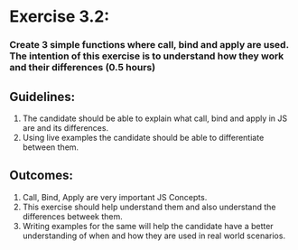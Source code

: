 # Exercise 3.2:
### Create 3 simple functions where call, bind and apply are used. The intention of this exercise is to understand how they work and their differences **(0.5 hours)**

## Guidelines:
1. The candidate should be able to explain what call, bind and apply in JS are and its differences.
2. Using live examples the candidate should be able to differentiate between them.

## Outcomes:
1. Call, Bind, Apply are very important JS Concepts.
2. This exercise should help understand them and also understand the differences betweek them.
3. Writing examples for the same will help the candidate have a better understanding of when and how they are used in real world scenarios.

